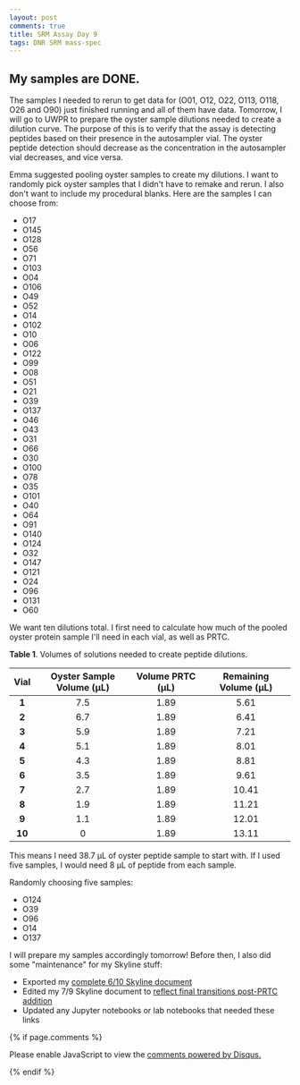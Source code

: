 ```yaml
---
layout: post
comments: true
title: SRM Assay Day 9
tags: DNR SRM mass-spec
---
```


## My samples are DONE.

The samples I needed to rerun to get data for (O01, O12, O22, O113, O118, O26 and O90) just finished running and all of them have data. Tomorrow, I will go to UWPR to prepare the oyster sample dilutions needed to create a dilution curve. The purpose of this is to verify that the assay is detecting peptides based on their presence in the autosampler vial. The oyster peptide detection should decrease as the concentration in the autosampler vial decreases, and vice versa.

Emma suggested pooling oyster samples to create my dilutions. I want to randomly pick oyster samples that I didn't have to remake and rerun. I also don't want to include my procedural blanks. Here are the samples I can choose from:

- O17
- O145
- O128
- O56
- O71
- O103
- O04
- O106
- O49
- O52
- O14
- O102
- O10
- O06
- O122
- O99
- O08
- O51
- O21
- O39
- O137
- O46
- O43
- O31
- O66
- O30
- O100
- O78
- O35
- O101
- O40
- O64
- O91
- O140
- O124
- O32
- O147
- O121
- O24
- O96
- O131
- O60

We want ten dilutions total. I first need to calculate how much of the pooled oyster protein sample I'll need in each vial, as well as PRTC.

**Table 1**. Volumes of solutions needed to create peptide dilutions.

| **Vial** | **Oyster Sample Volume (µL)** | **Volume PRTC (µL)** | **Remaining Volume (µL)** |
|:--------:|:-----------------------------:|:--------------------:|:-------------------------:|
|   **1**  |              7.5              |         1.89         |            5.61           |
|   **2**  |              6.7              |         1.89         |            6.41           |
|   **3**  |              5.9              |         1.89         |            7.21           |
|   **4**  |              5.1              |         1.89         |            8.01           |
|   **5**  |              4.3              |         1.89         |            8.81           |
|   **6**  |              3.5              |         1.89         |            9.61           |
|   **7**  |              2.7              |         1.89         |           10.41           |
|   **8**  |              1.9              |         1.89         |           11.21           |
|   **9**  |              1.1              |         1.89         |           12.01           |
|  **10**  |               0               |         1.89         |           13.11           |

This means I need 38.7 µL of oyster peptide sample to start with. If I used five samples, I would need 8 µL of peptide from each sample.

Randomly choosing five samples:

- O124
- O39
- O96
- O14
- O137

I will prepare my samples accordingly tomorrow! Before then, I also did some "maintenance" for my Skyline stuff:

- Exported my [complete 6/10 Skyline document](http://owl.fish.washington.edu/spartina/DNR_Skyline_20170524/Gigas-6-10-DIA.sky.zip)
- Edited my 7/9 Skyline document to [reflect final transitions post-PRTC addition](http://owl.fish.washington.edu/spartina/DNR_Skyline_SRM_20170707/2017-07-10-FINAL-SRM-Transitions-with-PRTC/Gigas-7-10-Final-Transition-List.sky.zip)
- Updated any Jupyter notebooks or lab notebooks that needed these links

{% if page.comments %}

<div id="disqus_thread"></div>
<script>

/**
*  RECOMMENDED CONFIGURATION VARIABLES: EDIT AND UNCOMMENT THE SECTION BELOW TO INSERT DYNAMIC VALUES FROM YOUR PLATFORM OR CMS.
*  LEARN WHY DEFINING THESE VARIABLES IS IMPORTANT: https://disqus.com/admin/universalcode/#configuration-variables*/
/*
var disqus_config = function () {
this.page.url = PAGE_URL;  // Replace PAGE_URL with your page's canonical URL variable
this.page.identifier = PAGE_IDENTIFIER; // Replace PAGE_IDENTIFIER with your page's unique identifier variable
};
*/
(function() { // DON'T EDIT BELOW THIS LINE
var d = document, s = d.createElement('script');
s.src = 'https://the-responsible-grad-student.disqus.com/embed.js';
s.setAttribute('data-timestamp', +new Date());
(d.head || d.body).appendChild(s);
})();
</script>
<noscript>Please enable JavaScript to view the <a href="https://disqus.com/?ref_noscript">comments powered by Disqus.</a></noscript>

{% endif %}

<script id="dsq-count-scr" src="//the-responsible-grad-student.disqus.com/count.js" async></script>

